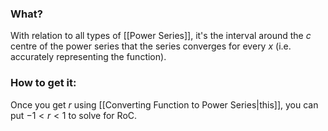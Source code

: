 ### What?
With relation to all types of [[Power Series]], it's the interval around the $c$ centre of the power series that the series converges for every $x$ (i.e. accurately representing the function).

### How to get it:
Once you get $r$ using [[Converting Function to Power Series|this]], you can put $-1 \lt r \lt 1$ to solve for RoC.